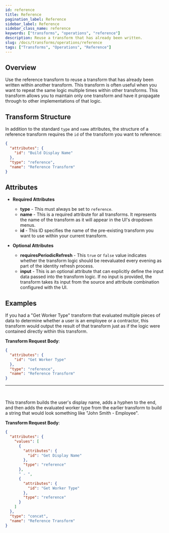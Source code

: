 ```yaml
---
id: reference
title: Reference
pagination_label: Reference
sidebar_label: Reference
sidebar_class_name: reference
keywords: ["transforms", "operations", "reference"]
description: Reuse a transform that has already been written.
slug: /docs/transforms/operations/reference
tags: ["Transforms", "Operations", "Reference"]
---
```


## Overview

Use the reference transform to reuse a transform that has already been written
within another transform. This transform is often useful when you want to repeat
the same logic multiple times within other transforms. This transform allows you
to maintain only one transform and have it propagate through to other
implementations of that logic.

## Transform Structure

In addition to the standard `type` and `name` attributes, the structure of a
reference transform requires the `id` of the transform you want to reference:

```json
{
  "attributes": {
    "id": "Build Display Name"
  },
  "type": "reference",
  "name": "Reference Transform"
}
```

## Attributes

- **Required Attributes**

  - **type** - This must always be set to `reference`.
  - **name** - This is a required attribute for all transforms. It represents
    the name of the transform as it will appear in the UI's dropdown menus.
  - **id** - This ID specifies the name of the pre-existing transform you want
    to use within your current transform.

- **Optional Attributes**
  - **requiresPeriodicRefresh** - This `true` or `false` value indicates whether
    the transform logic should be reevaluated every evening as part of the
    identity refresh process.
  - **input** - This is an optional attribute that can explicitly define the
    input data passed into the transform logic. If no input is provided, the
    transform takes its input from the source and attribute combination
    configured with the UI.

## Examples

If you had a "Get Worker Type" transform that evaluated multiple pieces of data
to determine whether a user is an employee or a contractor, this transform would
output the result of that transform just as if the logic were contained directly
within this transform.

**Transform Request Body**:

```json
{
  "attributes": {
    "id": "Get Worker Type"
  },
  "type": "reference",
  "name": "Reference Transform"
}
```

---

<p>&nbsp;</p>

This transform builds the user's display name, adds a hyphen to the end, and
then adds the evaluated worker type from the earlier transform to build a string
that would look something like "John Smith - Employee".

**Transform Request Body**:

```json
{
  "attributes": {
    "values": [
      {
        "attributes": {
          "id": "Get Display Name"
        },
        "type": "reference"
      },
      " - ",
      {
        "attributes": {
          "id": "Get Worker Type"
        },
        "type": "reference"
      }
    ]
  },
  "type": "concat",
  "name": "Reference Transform"
}
```

